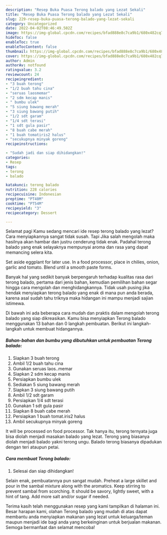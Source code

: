 ```yaml
---
description: "Resep Buka Puasa Terong balado yang Lezat Sekali"
title: "Resep Buka Puasa Terong balado yang Lezat Sekali"
slug: 229-resep-buka-puasa-terong-balado-yang-lezat-sekali
category: Uncategorized
date: 2022-04-02T08:46:49.502Z
image: https://img-global.cpcdn.com/recipes/bfad888e8c7ca9b1/680x482cq70/terong-balado-foto-resep-utama.jpg
hideToc: false
enableToc: true
enableTocContent: false
thumbnail: https://img-global.cpcdn.com/recipes/bfad888e8c7ca9b1/680x482cq70/terong-balado-foto-resep-utama.jpg
cover: https://img-global.cpcdn.com/recipes/bfad888e8c7ca9b1/680x482cq70/terong-balado-foto-resep-utama.jpg
author: Admin
authorAv: notfound
ratingvalue: 3.2
reviewcount: 24
recipeingredient:
- "3 buah terong"
- "1/2 buah tahu cina"
- "seruas laosmemar"
- "2 sdm kecap manis"
- " bumbu ulek"
- "5 siung bawang merah"
- "3 siung bawang putih"
- "1/2 sdt garam"
- "1/4 sdt terasi"
- "1 sdt gula pasir"
- "8 buah cabe merah"
- "1 buah tomatiris2 halus"
- "secukupnya minyak goreng"
recipeinstructions:

- "Sudah jadi dan siap dihidangkan!"
categories:
- Resep
tags:
- terong
- balado

katakunci: terong balado 
nutrition: 228 calories
recipecuisine: Indonesian
preptime: "PT40M"
cooktime: "PT54M"
recipeyield: "3"
recipecategory: Dessert

---
```



Selamat pagi Kamu sedang mencari ide resep terong balado yang lezat? Cara menyiapkannya sangat tidak susah. Tapi Jika salah mengolah maka hasilnya akan hambar dan justru cenderung tidak enak. Padahal terong balado yang enak selayaknya mempunyai aroma dan rasa yang dapat memancing selera kita.


Set aside eggplant for later use. In a food processor, place in chilies, onion, garlic and tomato. Blend until a smooth paste forms.

Banyak hal yang sedikit banyak berpengaruh terhadap kualitas rasa dari terong balado, pertama dari jenis bahan, kemudian pemilihan bahan segar hingga cara mengolah dan menghidangkannya. Tidak usah pusing jika hendak menyiapkan terong balado yang enak di mana pun anda berada, karena asal sudah tahu triknya maka hidangan ini mampu menjadi sajian istimewa.


Di bawah ini ada beberapa cara mudah dan praktis dalam mengolah terong balado yang siap dikreasikan. Kamu bisa menyiapkan Terong balado menggunakan 13 bahan dan 0 langkah pembuatan. Berikut ini langkah-langkah untuk membuat hidangannya.

<!--inarticleads1-->

##### Bahan-bahan dan bumbu yang dibutuhkan untuk pembuatan Terong balado:

1. Siapkan 3 buah terong
1. Ambil 1/2 buah tahu cina
1. Gunakan seruas laos..memar
1. Siapkan 2 sdm kecap manis
1. Persiapkan  bumbu ulek
1. Sediakan 5 siung bawang merah
1. Siapkan 3 siung bawang putih
1. Ambil 1/2 sdt garam
1. Persiapkan 1/4 sdt terasi
1. Gunakan 1 sdt gula pasir
1. Siapkan 8 buah cabe merah
1. Persiapkan 1 buah tomat.iris2 halus
1. Ambil secukupnya minyak goreng


It will be processed on food processor. Tak hanya itu, terong ternyata juga bisa diolah menjadi masakan balado yang lezat. Terong yang biasanya diolah menjadi balado yakni terong ungu. Balado terong biasanya dipadukan dengan teri ataupun petai. 

<!--inarticleads2-->

##### Cara membuat Terong balado:


1. Selesai dan siap dihidangkan!

Selain enak, pembuatannya pun sangat mudah. Preheat a large skillet and pour in the sambal mixture along with the aromatics. Keep stirring to prevent sambal from scorching. It should be savory, lightly sweet, with a hint of tang. Add more salt and/or sugar if needed. 

Terima kasih telah menggunakan resep yang kami tampilkan di halaman ini. Besar harapan kami, olahan Terong balado yang mudah di atas dapat membantu anda menyiapkan makanan yang lezat untuk keluarga/teman maupun menjadi ide bagi anda yang berkeinginan untuk berjualan makanan. Semoga bermanfaat dan selamat mencoba!
